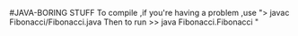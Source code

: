 #JAVA-BORING STUFF
To compile ,if you're having a problem ,use "> javac Fibonacci/Fibonacci.java
Then to run >> java Fibonacci.Fibonacci
"